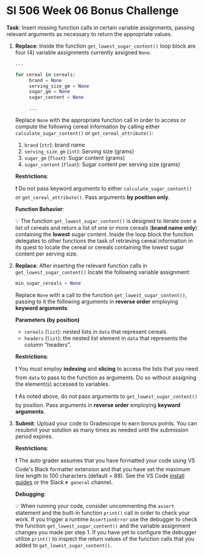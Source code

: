 # SI 506 Week 06 Bonus Challenge

__Task__: Insert missing function calls in certain variable assignments, passing relevant arguments
as necessary to return the appropriate values.

1. __Replace__: Inside the function `get_lowest_sugar_content()` loop block are four (4) variable
   assignments currently assigned `None`.

   ```python
   ...

   for cereal in cereals:
        brand = None
        serving_size_gm = None
        sugar_gm = None
        sugar_content = None

        ...
   ```

   Replace `None` with the appropriate function call in order to access or compute the following
   cereal information by calling either `calculate_sugar_content()` or `get_cereal_attribute()`:

   1. `brand` (`str`): brand name
   2. `serving_size_gm` (`int`): Serving size (grams)
   3. `sugar_gm` (`float`): Sugar content (grams)
   4. `sugar_content` (`float`): Sugar content per serving size (grams)

   __Restrictions__:

   :exclamation: Do not pass keyword arguments to either `calculate_sugar_content()` or
   `get_cereal_attribute()`. Pass arguments __by position only__.

   __Function Behavior__:

   :bulb: The function `get_lowest_sugar_content()` is designed to iterate over a list of cereals
   and return a list of one or more cereals (__brand name only__) containing the __lowest__ sugar
   content. Inside the loop block the function delegates to other functions the task of retrieving
   cereal information in its quest to locate the cereal or cereals containing the lowest sugar
   content per serving size.

2. __Replace__: After inserting the relevant function calls in `get_lowest_sugar_content()` locate
   the following variable assignment:

   ```python
   min_sugar_cereals = None
   ```

   Replace `None` with a call to the function `get_lowest_sugar_content()`, passing to it the
   following arguments in __reverse order__ employing __keyword arguments__:

   __Parameters (by position)__

   * `cereals` (`list`): nested lists in `data` that represent cereals
   * `headers` (`list`): the nested list element in `data` that represents the column "headers".

   __Restrictions__:

   :exclamation: You _must_ employ __indexing__ and __slicing__ to access the lists that you need
   from `data` to pass to the function as arguments. Do so without assigning the element(s) accessed
   to variables.

   :exclamation: As noted above, do not pass arguments to `get_lowest_sugar_content()` by position.
   Pass arguments in __reverse order__ employing __keyword arguments__.

3. __Submit__: Upload your code to Gradescope to earn bonus points. You can resubmit your solution as
   many times as needed until the submission period expires.

   __Restrictions__:

   :exclamation: The auto grader assumes that you have formatted your code using VS Code's Black
   formatter extension and that you have set the maximum line length to 100 characters
   (default = 88). See the VS Code [install guides](https://si506.org/guides/) or the Slack
   `# general` channel.

   __Debugging__:

   :bulb: When running your code, consider uncommenting the `assert` statement and the built-in
   function `print()` call in order to check your work. If you trigger a runtime `AssertionError`
   use the debugger to check the function `get_lowest_sugar_content()` and the variable assignment
   changes you made per step 1. If you have yet to configure the debugger utilize `print()` to
   inspect the return values of the function calls that you added to `get_lowest_sugar_content()`.
